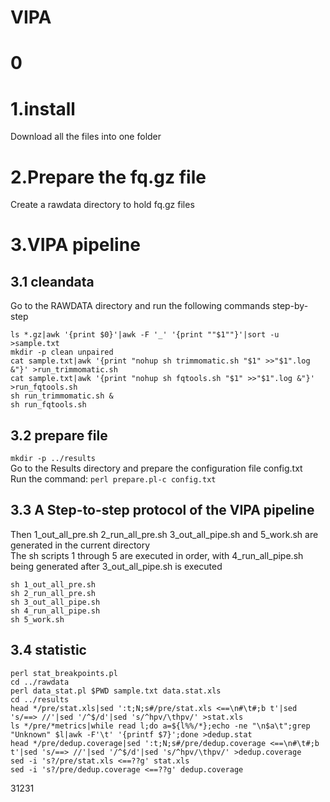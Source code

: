 # VIPA
# 0

# 1.install
Download all the files into one folder

# 2.Prepare the fq.gz file

Create a rawdata directory to hold fq.gz files

# 3.VIPA pipeline

## 3.1 cleandata
Go to the RAWDATA directory and run the following commands step-by-step
```
ls *.gz|awk '{print $0}'|awk -F '_' '{print ""$1""}'|sort -u >sample.txt
mkdir -p clean unpaired
cat sample.txt|awk '{print "nohup sh trimmomatic.sh "$1" >>"$1".log &"}' >run_trimmomatic.sh
cat sample.txt|awk '{print "nohup sh fqtools.sh "$1" >>"$1".log &"}' >run_fqtools.sh
sh run_trimmomatic.sh &
sh run_fqtools.sh
```
## 3.2 prepare file
```mkdir -p ../results```  
Go to the Results directory and prepare the configuration file config.txt  
Run the command: ```perl prepare.pl-c config.txt ```
## 3.3 A Step-to-step protocol of the VIPA pipeline

Then 1_out_all_pre.sh 2_run_all_pre.sh 3_out_all_pipe.sh and 5_work.sh are generated in the current directory  
The sh scripts 1 through 5 are executed in order, with 4_run_all_pipe.sh being generated after 3_out_all_pipe.sh is executed  
```
sh 1_out_all_pre.sh  
sh 2_run_all_pre.sh  
sh 3_out_all_pipe.sh  
sh 4_run_all_pipe.sh  
sh 5_work.sh  
```
## 3.4 statistic
```
perl stat_breakpoints.pl  
cd ../rawdata  
perl data_stat.pl $PWD sample.txt data.stat.xls  
cd ../results  
head */pre/stat.xls|sed ':t;N;s#/pre/stat.xls <==\n#\t#;b t'|sed 's/==> //'|sed '/^$/d'|sed 's/^hpv/\thpv/' >stat.xls  
ls */pre/*metrics|while read l;do a=${l%%/*};echo -ne "\n$a\t";grep "Unknown" $l|awk -F'\t' '{printf $7}';done >dedup.stat  
head */pre/dedup.coverage|sed ':t;N;s#/pre/dedup.coverage <==\n#\t#;b t'|sed 's/==> //'|sed '/^$/d'|sed 's/^hpv/\thpv/' >dedup.coverage  
sed -i 's?/pre/stat.xls <==??g' stat.xls  
sed -i 's?/pre/dedup.coverage <==??g' dedup.coverage  
```

31231

